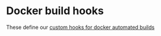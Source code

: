 # Docker build hooks

These define our [custom hooks for docker automated builds](https://docs.docker.com/docker-hub/builds/advanced/#custom-build-phase-hooks)
